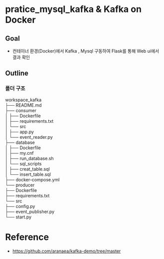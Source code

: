 # pratice_mysql_kafka & Kafka on Docker
## Goal 
* 컨테이너 환경(Docker)에서 Kafka , Mysql 구동하여 Flask를 통해 Web ui에서 결과 확인

## Outline
### 폴더 구조

workspace_kafka <br>
├── README.md <br>
├── consumer<br>
│   ├── Dockerfile<br>
│   ├── requirements.txt<br>
│   └── src<br>
│       ├── app.py<br>
│       └── event_reader.py<br>
├── database<br>
│   ├── Dockerfile<br>
│   ├── my.cnf<br>
│   ├── run_database.sh<br>
│   └── sql_scripts<br>
│       ├── creat_table.sql<br>
│       └── insert_table.sql<br>
├── docker-compose.yml<br>
└── producer<br>
    ├── Dockerfile<br>
    ├── requirements.txt<br>
    └── src<br>
        ├── config.py<br>
        ├── event_publisher.py<br>
        └── start.py

# Reference
* https://github.com/aranaea/kafka-demo/tree/master